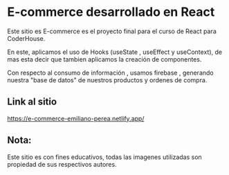 

# E-commerce desarrollado en React

Este sitio es E-commerce es el proyecto final para el curso de React para CoderHouse.

En este, aplicamos el uso de Hooks (useState , useEffect y useContext), de mas esta decir que tambien aplicamos la creación de componentes. 

Con respecto al consumo de información , usamos firebase , generando nuestra "base de datos" de nuestros productos y ordenes de compra.

## Link al sitio

https://e-commerce-emiliano-perea.netlify.app/


## Nota: 

Este sitio es con fines educativos, todas las imagenes utilizadas son propiedad de sus respectivos autores.